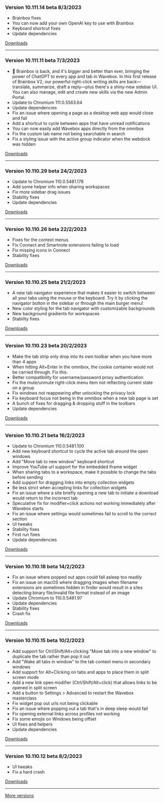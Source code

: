 <h3>Version 10.111.14 beta <span class="date">8/3/2023</span></h3>
<ul>
  <li>Brainbox fixes</li>
  <li>You can now add your own OpenAI key to use with Brainbox</li>
  <li>Keyboard shortcut fixes</li>
  <li>Update dependencies</li>
</ul>

[Downloads](https://wavebox.io/download/release/10.111.14.3)

---

<h3>Version 10.111.11 beta <span class="date">7/3/2023</span></h3>
<ul>
  <li>
    🧠 Brainbox is back, and it's bigger and better than ever, bringing the power of
    ChatGPT to every app and tab in Wavebox. In this first release of Brainbox V2,
    our powerful right-click writing skills are back—translate, summarize, draft a
    reply—plus there's a shiny-new sidebar UI. You can also manage, edit and create new
    skills via the new Admin Portal.
  </li>
  <li>Update to Chromium 111.0.5563.64</li>
  <li>Update dependencies</li>
  <li>Fix an issue where opening a page as a desktop web app would close and fail</li>
  <li>Add a shortcut to cycle between apps that have unread notifications</li>
  <li>You can now easily add Wavebox apps directly from the omnibox</li>
  <li>Fix the custom tab name not being searchable in search</li>
  <li>Fix a styling issue with the active group indicator when the webdock was hidden</li>
</ul>

[Downloads](https://wavebox.io/download/release/10.111.11.3)

---

<h3>Version 10.110.29 beta <span class="date">24/2/2023</span></h3>
<ul>
  <li>Update to Chromium 110.0.5481.178</li>
  <li>Add some helper info when sharing workspaces</li>
  <li>Fix more sidebar drag issues</li>
  <li>Stability fixes</li>
  <li>Update dependencies</li>
</ul>

[Downloads](https://wavebox.io/download/release/10.110.29.3)

---

<h3>Version 10.110.26 beta <span class="date">22/2/2023</span></h3>
<ul>
  <li>Fixes for the context menus</li>
  <li>Fix Connect and Smartnote extensions failing to load</li>
  <li>Fix missing icons in Connect</li>
  <li>Stability fixes</li>
</ul>

[Downloads](https://wavebox.io/download/release/10.110.26.3)

---

<h3>Version 10.110.25 beta <span class="date">21/2/2023</span></h3>
<ul>
  <li>
    A new tab navigator experience that makes it easier to switch between all your
    tabs using the mouse or the keyboard. Try it by clicking the navigator button in the
    sidebar or through the main burger menu!
  </li>
  <li>
    New color styling for the tab navigator with customizable backgrounds
  </li>
  <li>
    New background gradients for workspaces
  </li>
  <li>Stability fixes</li>
</ul>

[Downloads](https://wavebox.io/download/release/10.110.25.3)

---

<h3>Version 10.110.23 beta <span class="date">20/2/2023</span></h3>
<ul>
  <li>Make the tab strip only drop into its own toolbar when you have more than 4 apps</li>
  <li>When hitting Alt+Enter in the omnibox, the cookie container would not be carried through. Fix this.</li>
  <li>Better compatibility for username/password proxy authentication</li>
  <li>Fix the mute/unmute right-click menu item not reflecting current state on a group</li>
  <li>Fix windows not reappearing after unlocking the privacy lock</li>
  <li>Fix keyboard focus not being in the omnibox when a new tab page is set</li>
  <li>A bunch of fixes for dragging & dropping stuff in the toolbars</li>
  <li>Update dependencies</li>
</ul>

[Downloads](https://wavebox.io/download/release/10.110.23.3)

---

<h3>Version 10.110.21 beta <span class="date">16/2/2023</span></h3>
<ul>
  <li>Update to Chromium 110.0.5481.100</li>
  <li>Add new keyboard shortcut to cycle the active tab around the open windows</li>
  <li>Add "Move tab to new window" keyboard shortcut</li>
  <li>Improve YouTube url support for the embedded iframe widget</li>
  <li>When sharing tabs to a workspace, make it possible to change the tabs before sending</li>
  <li>Add support for dragging links into empty collection widgets</li>
  <li>Be less strict when accepting links for collection widgets</li>
  <li>Fix an issue where a site briefly opening a new tab to initiate a download would return to the incorrect tab</li>
  <li>Speculative fix for modifier+click actions not working immediately after Wavebox starts</li>
  <li>Fix an issue where settings would sometimes fail to scroll to the correct section</li>
  <li>UI tweaks</li>
  <li>Stability fixes</li>
  <li>First run fixes</li>
  <li>Update dependencies</li>
</ul>

[Downloads](https://wavebox.io/download/release/10.110.21.3)

---

<h3>Version 10.110.18 beta <span class="date">14/2/2023</span></h3>
<ul>
  <li>Fix an issue where popped out apps could fall asleep too readily</li>
  <li>
    Fix an issue on macOS where dragging images when filename extensions are
    sometimes hidden in finder would result in a sites detecting binary file/invalid
    file format instead of an image
  </li>
  <li>Update Chromium to 110.0.5481.97</li>
  <li>Update dependencies</li>
  <li>Stability fixes</li>
  <li>Crash fix</li>
</ul>

[Downloads](https://wavebox.io/download/release/10.110.18.3)

---

<h3>Version 10.110.15 beta <span class="date">10/2/2023</span></h3>
<ul>
  <li>Add support for Ctrl/Shift/Alt+clicking "Move tab into a new window" to duplicate the tab rather than pop it out</li>
  <li>Add "Wake all tabs in window" to the tab context menu in secondary windows</li>
  <li>Add support for Alt+Clicking on tabs and apps to place them in split screen mode</li>
  <li>Add a new link open modifier (Ctrl/Shift/Alt+click) that allows links to be opened in split screen</li>
  <li>Add a button to Settings > Advanced to restart the Wavebox masterclass</li>
  <li>Fix widget pop out urls not being clickable</li>
  <li>Fix an issue where popping out a tab that's in deep sleep would fail</li>
  <li>Fix opening external links across profiles not working</li>
  <li>Fix some emojis on Windows being offset</li>
  <li>UI fixes and helpers</li>
  <li>Update dependencies</li>
</ul>

[Downloads](https://wavebox.io/download/release/10.110.15.3)

---

<h3>Version 10.110.12 beta <span class="date">8/2/2023</span></h3>
<ul>
  <li>UI tweaks</li>
  <li>Fix a hard crash</li>
</ul>

[Downloads](https://wavebox.io/download/release/10.110.12.3)

---
[More versions](https://wavebox.io/changelog/beta/)